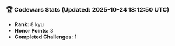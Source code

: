 ### 🏆 Codewars Stats (Updated: 2025-10-24 18:12:50 UTC)

- **Rank:** 8 kyu
- **Honor Points:** 3
- **Completed Challenges:** 1
